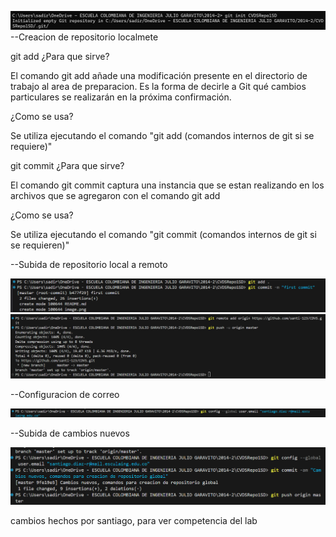 ![alt text](image.png) --Creacion de repositorio localmete

git add
¿Para que sirve?

El comando git add añade una modificación presente en el directorio de trabajo al area de preparacion. Es la forma de decirle a Git qué cambios particulares se realizarán en la próxima confirmación.

¿Como se usa?

Se utiliza ejecutando el comando "git add (comandos internos de git si se requiere)"

git commit
¿Para que sirve?

El comando git commit captura una instancia que se estan realizando en los archivos que se agregaron con el comando git add

¿Como se usa?

Se utiliza ejecutando el comando "git commit (comandos internos de git si se requieren)"

--Subida de repositorio local a remoto

![alt text](image-1.png)
![alt text](image-2.png)

--Configuracion de correo

![alt text](image-3.png)

--Subida de cambios nuevos

![alt text](image-4.png)


cambios hechos por santiago, para ver competencia del lab


